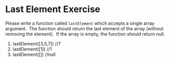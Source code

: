 # Last Element Exercise

Please write a function called `lastElement` which accepts a single array argument.  The function should return the last element of the array (without removing the element).  If the array is empty, the function should return null.

1.  lastElement([3,5,7])  //7
2.  lastElement([1])  //1
3.  lastElement([])  //null